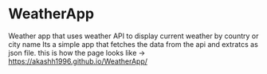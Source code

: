 # WeatherApp
Weather app that uses weather API to display current weather by country or city name
Its a simple app that fetches the data from the api and extratcs as json file.
this is how the page looks like -> https://akashh1996.github.io/WeatherApp/

